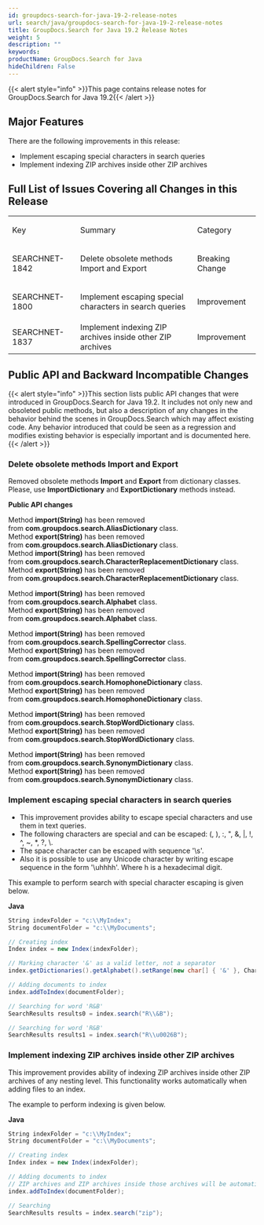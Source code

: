 ```yaml
---
id: groupdocs-search-for-java-19-2-release-notes
url: search/java/groupdocs-search-for-java-19-2-release-notes
title: GroupDocs.Search for Java 19.2 Release Notes
weight: 5
description: ""
keywords: 
productName: GroupDocs.Search for Java
hideChildren: False
---
```

{{< alert style="info" >}}This page contains release notes for GroupDocs.Search for Java 19.2{{< /alert >}}

## Major Features

There are the following improvements in this release:

*   Implement escaping special characters in search queries
*   Implement indexing ZIP archives inside other ZIP archives

## Full List of Issues Covering all Changes in this Release

<table class="confluenceTable"><tbody><tr><td class="confluenceTd"><p>Key</p></td><td class="confluenceTd"><p>Summary</p></td><td class="confluenceTd"><p>Category</p></td></tr><tr><td colspan="1" class="confluenceTd"><p>SEARCHNET-1842</p></td><td colspan="1" class="confluenceTd">Delete obsolete methods Import and Export</td><td colspan="1" class="confluenceTd">Breaking Change</td></tr><tr><td class="confluenceTd"><p>SEARCHNET-1800</p></td><td class="confluenceTd"><p>Implement escaping special characters in search queries</p></td><td class="confluenceTd"><p>Improvement</p></td></tr><tr><td colspan="1" class="confluenceTd">SEARCHNET-1837</td><td colspan="1" class="confluenceTd">Implement indexing ZIP archives inside other ZIP archives</td><td colspan="1" class="confluenceTd">Improvement</td></tr></tbody></table>

## Public API and Backward Incompatible Changes

{{< alert style="info" >}}This section lists public API changes that were introduced in GroupDocs.Search for Java 19.2. It includes not only new and obsoleted public methods, but also a description of any changes in the behavior behind the scenes in GroupDocs.Search which may affect existing code. Any behavior introduced that could be seen as a regression and modifies existing behavior is especially important and is documented here.{{< /alert >}}

### Delete obsolete methods Import and Export

Removed obsolete methods **Import** and **Export** from dictionary classes. Please, use **ImportDictionary** and **ExportDictionary** methods instead.

**Public API changes**

Method **import(String)** has been removed from **com.groupdocs.search.AliasDictionary** class.  
Method **export(String)** has been removed from **com.groupdocs.search.AliasDictionary** class.  
Method **import(String)** has been removed from **com.groupdocs.search.CharacterReplacementDictionary** class.  
Method **export(String)** has been removed from **com.groupdocs.search.CharacterReplacementDictionary** class.

Method **import(String)** has been removed from **com.groupdocs.search.Alphabet** class.  
Method **export(String)** has been removed from **com.groupdocs.search.Alphabet** class.

Method **import(String)** has been removed from **com.groupdocs.search.SpellingCorrector** class.  
Method **export(String)** has been removed from **com.groupdocs.search.SpellingCorrector** class.

Method **import(String)** has been removed from **com.groupdocs.search.HomophoneDictionary** class.  
Method **export(String)** has been removed from **com.groupdocs.search.HomophoneDictionary** class.

Method **import(String)** has been removed from **com.groupdocs.search.StopWordDictionary** class.  
Method **export(String)** has been removed from **com.groupdocs.search.StopWordDictionary** class.

Method **import(String)** has been removed from **com.groupdocs.search.SynonymDictionary** class.  
Method **export(String)** has been removed from **com.groupdocs.search.SynonymDictionary** class.

### Implement escaping special characters in search queries

*   This improvement provides ability to escape special characters and use them in text queries.
*   The following characters are special and can be escaped: (, ), :, ", &, |, !, ^, ~, \*, ?, \\.
*   The space character can be escaped with sequence '\\s'.
*   Also it is possible to use any Unicode character by writing escape sequence in the form '\\uhhhh'. Where h is a hexadecimal digit.

This example to perform search with special character escaping is given below.

**Java**

```csharp
String indexFolder = "c:\\MyIndex";
String documentFolder = "c:\\MyDocuments";

// Creating index
Index index = new Index(indexFolder);

// Marking character '&' as a valid letter, not a separator
index.getDictionaries().getAlphabet().setRange(new char[] { '&' }, CharacterType.Letter);

// Adding documents to index
index.addToIndex(documentFolder);

// Searching for word 'R&B'
SearchResults results0 = index.search("R\\&B");

// Searching for word 'R&B'
SearchResults results1 = index.search("R\\u0026B");
```

### Implement indexing ZIP archives inside other ZIP archives

This improvement provides ability of indexing ZIP archives inside other ZIP archives of any nesting level. This functionality works automatically when adding files to an index.

The example to perform indexing is given below.

**Java**

```csharp
String indexFolder = "c:\\MyIndex";
String documentFolder = "c:\\MyDocuments";

// Creating index
Index index = new Index(indexFolder);

// Adding documents to index
// ZIP archives and ZIP archives inside those archives will be automatically added to index
index.addToIndex(documentFolder);

// Searching
SearchResults results = index.search("zip");

```
